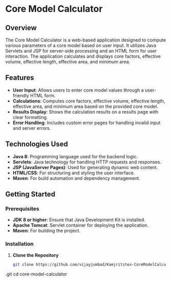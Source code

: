 # Core Model Calculator

## Overview

The Core Model Calculator is a web-based application designed to compute various parameters of a core model based on user input. It utilizes Java Servlets and JSP for server-side processing and an HTML form for user interaction. The application calculates and displays core factors, effective volume, effective length, effective area, and minimum area.

## Features

- **User Input**: Allows users to enter core model values through a user-friendly HTML form.
- **Calculations**: Computes core factors, effective volume, effective length, effective area, and minimum area based on the provided core model.
- **Results Display**: Shows the calculation results on a results page with clear formatting.
- **Error Handling**: Includes custom error pages for handling invalid input and server errors.

## Technologies Used

- **Java 8**: Programming language used for the backend logic.
- **Servlets**: Java technology for handling HTTP requests and responses.
- **JSP (JavaServer Pages)**: Used for generating dynamic web content.
- **HTML/CSS**: For structuring and styling the user interface.
- **Maven**: For build automation and dependency management.

## Getting Started

### Prerequisites

- **JDK 8 or higher**: Ensure that Java Development Kit is installed.
- **Apache Tomcat**: Servlet container for deploying the application.
- **Maven**: For building the project.

### Installation

1. **Clone the Repository**

   ```bash
   git clone https://github.com/vijayjumbad/Kamjritztex-CoreModelCalculator
.git
   cd core-model-calculator
